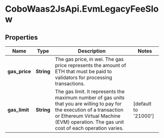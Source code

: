 # CoboWaas2JsApi.EvmLegacyFeeSlow

## Properties

Name | Type | Description | Notes
------------ | ------------- | ------------- | -------------
**gas_price** | **String** | The gas price, in wei. The gas price represents the amount of ETH that must be paid to validators for processing transactions. | 
**gas_limit** | **String** | The gas limit. It represents the maximum number of gas units that you are willing to pay for the execution of a transaction or Ethereum Virtual Machine (EVM) operation. The gas unit cost of each operation varies. | [default to &#39;21000&#39;]


